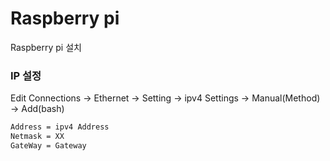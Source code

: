 Raspberry pi
===

Raspberry pi 설치

### IP 설정
Edit Connections -> Ethernet -> Setting -> 
ipv4 Settings -> Manual(Method) -> Add(bash)

```bash
Address = ipv4 Address
Netmask = XX
GateWay = Gateway
```

